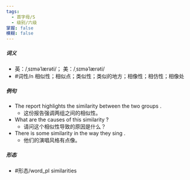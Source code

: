 ```yaml
---
tags:
  - 首字母/S
  - 级别/六级
掌握: false
模糊: false
---
```

##### 词义
- 英：/ˌsɪməˈlærəti/； 美：/ˌsɪməˈlærəti/
- #词性/n  相似性；相似点；类似性；类似的地方；相像性；相仿性；相像处
##### 例句
- The report highlights the similarity between the two groups .
	- 这份报告强调两组之间的相似性。
- What are the causes of this similarity ?
	- 请问这个相似性导致的原因是什么？
- There is some similarity in the way they sing .
	- 他们的演唱风格有点像。
##### 形态
- #形态/word_pl similarities
